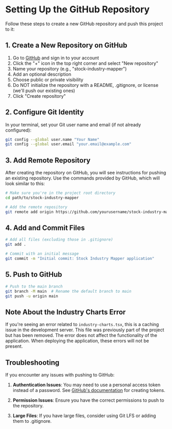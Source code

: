 # Setting Up the GitHub Repository

Follow these steps to create a new GitHub repository and push this project to it:

## 1. Create a New Repository on GitHub

1. Go to [GitHub](https://github.com/) and sign in to your account
2. Click the "+" icon in the top right corner and select "New repository"
3. Name your repository (e.g., "stock-industry-mapper")
4. Add an optional description
5. Choose public or private visibility
6. Do NOT initialize the repository with a README, .gitignore, or license (we'll push our existing ones)
7. Click "Create repository"

## 2. Configure Git Identity

In your terminal, set your Git user name and email (if not already configured):

```bash
git config --global user.name "Your Name"
git config --global user.email "your.email@example.com"
```

## 3. Add Remote Repository

After creating the repository on GitHub, you will see instructions for pushing an existing repository. Use the commands provided by GitHub, which will look similar to this:

```bash
# Make sure you're in the project root directory
cd path/to/stock-industry-mapper

# Add the remote repository
git remote add origin https://github.com/yourusername/stock-industry-mapper.git
```

## 4. Add and Commit Files

```bash
# Add all files (excluding those in .gitignore)
git add .

# Commit with an initial message
git commit -m "Initial commit: Stock Industry Mapper application"
```

## 5. Push to GitHub

```bash
# Push to the main branch
git branch -M main  # Rename the default branch to main
git push -u origin main
```

## Note About the Industry Charts Error

If you're seeing an error related to `industry-charts.tsx`, this is a caching issue in the development server. This file was previously part of the project but has been removed. The error does not affect the functionality of the application. When deploying the application, these errors will not be present.

## Troubleshooting

If you encounter any issues with pushing to GitHub:

1. **Authentication Issues**: You may need to use a personal access token instead of a password. See [GitHub's documentation](https://docs.github.com/en/authentication/keeping-your-account-and-data-secure/creating-a-personal-access-token) for creating tokens.

2. **Permission Issues**: Ensure you have the correct permissions to push to the repository.

3. **Large Files**: If you have large files, consider using Git LFS or adding them to .gitignore.
